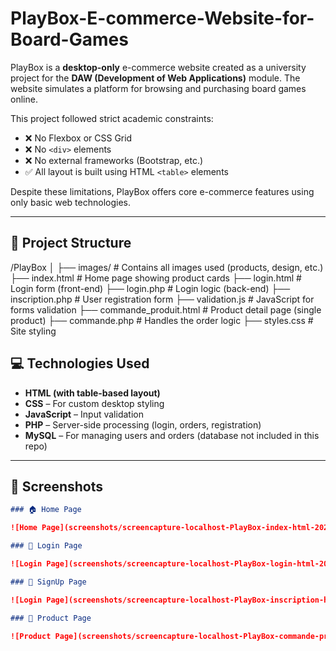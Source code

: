 # PlayBox-E-commerce-Website-for-Board-Games

PlayBox is a **desktop-only** e-commerce website created as a university project for the **DAW (Development of Web Applications)** module. The website simulates a platform for browsing and purchasing board games online.

This project followed strict academic constraints:

- ❌ No Flexbox or CSS Grid
- ❌ No `<div>` elements
- ❌ No external frameworks (Bootstrap, etc.)
- ✅ All layout is built using HTML `<table>` elements

Despite these limitations, PlayBox offers core e-commerce features using only basic web technologies.

---

## 📁 Project Structure

/PlayBox
│
├── images/ # Contains all images used (products, design, etc.)
├── index.html # Home page showing product cards
├── login.html # Login form (front-end)
├── login.php # Login logic (back-end)
├── inscription.php # User registration form
├── validation.js # JavaScript for forms validation
├── commande_produit.html # Product detail page (single product)
├── commande.php # Handles the order logic
├── styles.css # Site styling

## 💻 Technologies Used

- **HTML (with table-based layout)**
- **CSS** – For custom desktop styling
- **JavaScript** – Input validation
- **PHP** – Server-side processing (login, orders, registration)
- **MySQL** – For managing users and orders (database not included in this repo)

---

## 📸 Screenshots

```markdown
### 🏠 Home Page

![Home Page](screenshots/screencapture-localhost-PlayBox-index-html-2025-05-12-13_08_23.png)

### 🔐 Login Page

![Login Page](screenshots/screencapture-localhost-PlayBox-login-html-2025-05-12-19_10_50.png)

### 🔐 SignUp Page

![Login Page](screenshots/screencapture-localhost-PlayBox-inscription-html-2025-05-12-19_11_05.png)

### 🎯 Product Page

![Product Page](screenshots/screencapture-localhost-PlayBox-commande-produit-html-2025-05-12-19_11_27.png)
```

